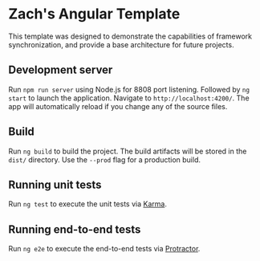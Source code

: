 # Zach's Angular Template

This template was designed to demonstrate the capabilities of framework synchronization, and provide a base architecture for future projects.

## Development server

Run `npm run server` using Node.js for 8808 port listening. Followed by `ng start` to launch the application. Navigate to `http://localhost:4200/`. The app will automatically reload if you change any of the source files.

## Build

Run `ng build` to build the project. The build artifacts will be stored in the `dist/` directory. Use the `--prod` flag for a production build.

## Running unit tests

Run `ng test` to execute the unit tests via [Karma](https://karma-runner.github.io).

## Running end-to-end tests

Run `ng e2e` to execute the end-to-end tests via [Protractor](http://www.protractortest.org/).
